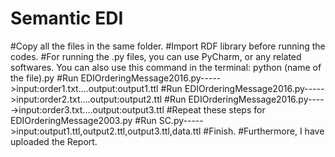 # Semantic EDI
#Copy all the files in the same folder.
#Import RDF library before running the codes.
#For running the .py files, you can use PyCharm, or any related softwares. You can also use this command in the terminal: python (name of the file).py
#Run EDIOrderingMessage2016.py----->input:order1.txt....output:output1.ttl
#Run EDIOrderingMessage2016.py----->input:order2.txt....output:output2.ttl
#Run EDIOrderingMessage2016.py----->input:order3.txt....output:output3.ttl
#Repeat these steps for EDIOrderingMessage2003.py
#Run SC.py----->input:output1.ttl,output2.ttl,output3.ttl,data.ttl
#Finish.
#Furthermore, I have uploaded the Report.
